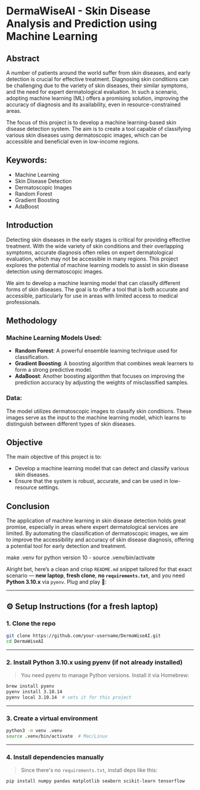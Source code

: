 # DermaWiseAI - Skin Disease Analysis and Prediction using Machine Learning

## Abstract

A number of patients around the world suffer from skin diseases, and early detection is crucial for effective treatment. Diagnosing skin conditions can be challenging due to the variety of skin diseases, their similar symptoms, and the need for expert dermatological evaluation. In such a scenario, adopting machine learning (ML) offers a promising solution, improving the accuracy of diagnosis and its availability, even in resource-constrained areas.

The focus of this project is to develop a machine learning-based skin disease detection system. The aim is to create a tool capable of classifying various skin diseases using dermatoscopic images, which can be accessible and beneficial even in low-income regions.

## Keywords:
- Machine Learning
- Skin Disease Detection
- Dermatoscopic Images
- Random Forest
- Gradient Boosting
- AdaBoost

## Introduction

Detecting skin diseases in the early stages is critical for providing effective treatment. With the wide variety of skin conditions and their overlapping symptoms, accurate diagnosis often relies on expert dermatological evaluation, which may not be accessible in many regions. This project explores the potential of machine learning models to assist in skin disease detection using dermatoscopic images.

We aim to develop a machine learning model that can classify different forms of skin diseases. The goal is to offer a tool that is both accurate and accessible, particularly for use in areas with limited access to medical professionals.

## Methodology

### Machine Learning Models Used:
- **Random Forest**: A powerful ensemble learning technique used for classification.
- **Gradient Boosting**: A boosting algorithm that combines weak learners to form a strong predictive model.
- **AdaBoost**: Another boosting algorithm that focuses on improving the prediction accuracy by adjusting the weights of misclassified samples.

### Data:
The model utilizes dermatoscopic images to classify skin conditions. These images serve as the input to the machine learning model, which learns to distinguish between different types of skin diseases.

## Objective

The main objective of this project is to:
- Develop a machine learning model that can detect and classify various skin diseases.
- Ensure that the system is robust, accurate, and can be used in low-resource settings.

## Conclusion

The application of machine learning in skin disease detection holds great promise, especially in areas where expert dermatological services are limited. By automating the classification of dermatoscopic images, we aim to improve the accessibility and accuracy of skin disease diagnosis, offering a potential tool for early detection and treatment.


make .venv for python version 10 - source .venv/bin/activate

Alright bet, here’s a clean and crisp `README.md` snippet tailored for that exact scenario — **new laptop**, **fresh clone**, **no `requirements.txt`**, and you need **Python 3.10.x** via `pyenv`. Plug and play 🚀:

---

## ⚙️ Setup Instructions (for a fresh laptop)

### 1. Clone the repo
```bash
git clone https://github.com/your-username/DermaWiseAI.git
cd DermaWiseAI
```

---

### 2. Install Python 3.10.x using pyenv (if not already installed)
> You need pyenv to manage Python versions. Install it via Homebrew:

```bash
brew install pyenv
pyenv install 3.10.14
pyenv local 3.10.14  # sets it for this project
```

---

### 3. Create a virtual environment
```bash
python3 -m venv .venv
source .venv/bin/activate  # Mac/Linux
```

---

### 4. Install dependencies manually
> Since there's no `requirements.txt`, install deps like this:

```bash
pip install numpy pandas matplotlib seaborn scikit-learn tensorflow
```